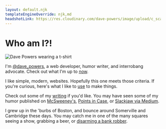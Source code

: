 ```yaml
---
layout: default.njk
templateEngineOverride: njk,md
headshotLink: https://res.cloudinary.com/dave-powers/image/upload/c_scale,w_440/v1586371313/dave_powers_headshot
---
```


# Who am I?!

<picture>
  <source type="image/webp" srcset="{{ headshotLink }}.webp">
  <source type="image/jpeg" srcset="{{ headshotLink }}.jpg">
  <img src="{{ headshotLink }}.jpg" alt="Dave Powers wearing a t-shirt">
</picture>

I'm [@dave_powers](https://twitter.com/dave_powers), a web developer, humor writer, and interrobang advocate. Check out what I'm up to [now](now/).

I like simple, modern, websites. Hopefully this one meets those criteria. If you're curious, here's what I like to [use](uses/) to make things.

Check out some of my [writing](writing/) if you'd like. You may have seen some of my humor published on [McSweeney's](https://www.mcsweeneys.net/authors/dave-powers), [Points in Case](https://www.pointsincase.com/author/dave-powers), or [Slackjaw via Medium](https://medium.com/@dave_powers).

I grew up in the 'burbs of Boston, and bounce around Somerville and Cambridge these days. You may catch me in one of the many squares seeing a show, grabbing a beer, or [disarming a bank robber](https://www.bostonglobe.com/metro/2019/05/01/man-who-bumped-into-bank-robbery-suspect-says-was-position-react/c7AV2FzhgOBq1iiifW0zpI/story.html).
